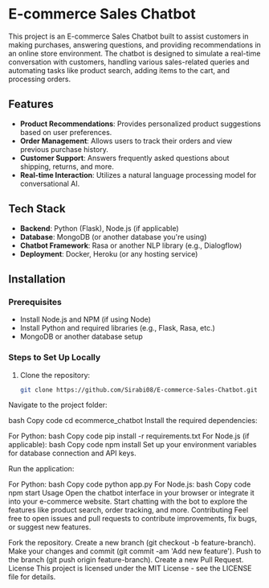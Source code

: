 # E-commerce Sales Chatbot

This project is an E-commerce Sales Chatbot built to assist customers in making purchases, answering questions, and providing recommendations in an online store environment. The chatbot is designed to simulate a real-time conversation with customers, handling various sales-related queries and automating tasks like product search, adding items to the cart, and processing orders.

## Features

- **Product Recommendations**: Provides personalized product suggestions based on user preferences.
- **Order Management**: Allows users to track their orders and view previous purchase history.
- **Customer Support**: Answers frequently asked questions about shipping, returns, and more.
- **Real-time Interaction**: Utilizes a natural language processing model for conversational AI.
  
## Tech Stack

- **Backend**: Python (Flask), Node.js (if applicable)
- **Database**: MongoDB (or another database you're using)
- **Chatbot Framework**: Rasa or another NLP library (e.g., Dialogflow)
- **Deployment**: Docker, Heroku (or any hosting service)

## Installation

### Prerequisites

- Install Node.js and NPM (if using Node)
- Install Python and required libraries (e.g., Flask, Rasa, etc.)
- MongoDB or another database setup

### Steps to Set Up Locally

1. Clone the repository:
   ```bash
   git clone https://github.com/Sirabi08/E-commerce-Sales-Chatbot.git
Navigate to the project folder:

bash
Copy code
cd ecommerce_chatbot
Install the required dependencies:

For Python:
bash
Copy code
pip install -r requirements.txt
For Node.js (if applicable):
bash
Copy code
npm install
Set up your environment variables for database connection and API keys.

Run the application:

For Python:
bash
Copy code
python app.py
For Node.js:
bash
Copy code
npm start
Usage
Open the chatbot interface in your browser or integrate it into your e-commerce website.
Start chatting with the bot to explore the features like product search, order tracking, and more.
Contributing
Feel free to open issues and pull requests to contribute improvements, fix bugs, or suggest new features.

Fork the repository.
Create a new branch (git checkout -b feature-branch).
Make your changes and commit (git commit -am 'Add new feature').
Push to the branch (git push origin feature-branch).
Create a new Pull Request.
License
This project is licensed under the MIT License - see the LICENSE file for details.
